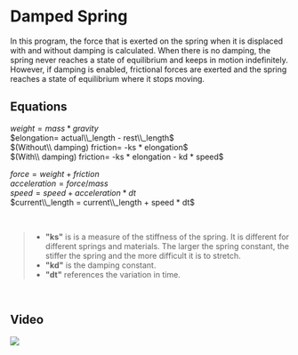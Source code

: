 # Damped Spring

In this program, the force that is exerted on the spring when it is displaced with and without damping is calculated. When there is no damping, the spring never reaches a state of equilibrium and keeps in motion indefinitely. However, if damping is enabled, frictional forces are exerted and the spring reaches a state of equilibrium where it stops moving.

## Equations

$weight= mass * gravity$<br>
$elongation= actual\\_length - rest\\_length$<br>
$(Without\\ damping) friction= -ks * elongation$<br>
$(With\\ damping) friction= -ks * elongation - kd * speed$<br>

$force= weight + friction$<br>
$acceleration= force / mass$<br>
$speed= speed + acceleration * dt$<br>
$current\\_length = current\\_length + speed * dt$<br>

<br>

> - **"ks"** is is a measure of the stiffness of the spring. It is different for different springs and materials. The larger the spring constant, the stiffer the spring and the more difficult it is to stretch. <br> 
> - **"kd"** is the damping constant.
> - **"dt"** references the variation in time.

<br>

## Video

[![](https://img.youtube.com/vi/7a0t_Z0XmlA/0.jpg)](https://www.youtube.com/watch?v=7a0t_Z0XmlA)
  
